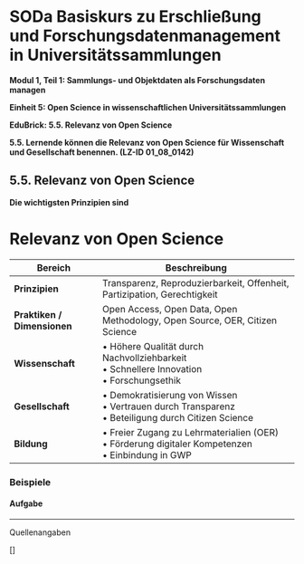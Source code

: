 <!--

author: Canan Hastik 
author: 
email:    
version:  v1
language: DE
lizenz: cc by
modultitel: Modul 1, Teil 1: Sammlungs- und Objektdaten als Forschungsdaten managen
eineit: 5
einheitstitel: Open Science in wissenschaftlichen Universitätssammlungen
lernziele:
* Lernende können Kodizes und Leitlinen zur Guten Wissenschaftlichen Praxis benennen. (LZ-ID 05_011_1031)

icon:     https://raw.githubusercontent.com/chastik/Beratung_Dateityp_Bild/refs/heads/main/SODa-Logo_full.svg
link:     https://raw.githubusercontent.com/chastik/Beratung/refs/heads/main/soda.css

comment:  WissKi SODA OERs

-->

# SODa Basiskurs zu Erschließung und Forschungsdatenmanagement in Universitätssammlungen

**Modul 1, Teil 1: Sammlungs- und Objektdaten als Forschungsdaten managen**

**Einheit 5: Open Science in wissenschaftlichen Universitätssammlungen**

**EduBrick: 5.5. Relevanz von Open Science**

**5.5. Lernende können die Relevanz von Open Science für Wissenschaft und Gesellschaft benennen. (LZ-ID 01_08_0142)**


## 5.5. Relevanz von Open Science


**Die wichtigsten Prinzipien sind** 

# Relevanz von Open Science

| Bereich                     | Beschreibung                                                                                 |
|----------------------------|----------------------------------------------------------------------------------------------|
| **Prinzipien**             | Transparenz, Reproduzierbarkeit, Offenheit, Partizipation, Gerechtigkeit                    |
| **Praktiken / Dimensionen**| Open Access, Open Data, Open Methodology, Open Source, OER, Citizen Science                 |
| **Wissenschaft**           | • Höhere Qualität durch Nachvollziehbarkeit<br>• Schnellere Innovation<br>• Forschungsethik |
| **Gesellschaft**           | • Demokratisierung von Wissen<br>• Vertrauen durch Transparenz<br>• Beteiligung durch Citizen Science |
| **Bildung**                | • Freier Zugang zu Lehrmaterialien (OER)<br>• Förderung digitaler Kompetenzen<br>• Einbindung in GWP |


  
### Beispiele


#### Aufgabe



-----------
Quellenangaben

[] 
